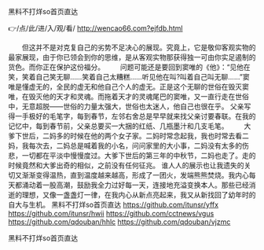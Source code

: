 
黑料不打烊so首页直达




👉/点/此/进/入/观/看/ http://wencao66.com?ejfdb.html




　　但这并不是对克复自己的劣势不足决心的展现。究竟上，它是敬仰客观实物的最家展现，由于你已领会到你的思维，是从客观实物那获得独一可由你实足遏制的货色。而你正在保护这份福分。
　　问题可能还是要回到窦唯的《他》：“见他在笑，笑着自己笑无聊……笑着自己太糟糕……听见他在叫?叫着自己叫无聊……”窦唯是懂虚无的，全民的虚无和他自己个人的虚无。正是这个无聊的世俗在毁灭窦唯，在毁灭他的天才和灵魂。而拖着天才的灵魂尾巴的窦唯，又一直行走在世俗中，无意超脱——世俗的力量太强大，世俗也太迷人，他自己也很在乎。
父亲写得一手极好的毛笔字，每到春节，左邻右舍总是早早就来找父亲讨要春联。在我的记忆中，每到春节前，父亲总要买一大捆的红纸、几瓶墨汁和几支毛笔。
　　大爹下世后，二妈多的时候在他的两个女子家。二妈时常念起我，我也时常去看二妈，我每次去，二妈总是喊着我的小名，问问家里的大小事，二妈没有太多的伤悲，一切都在平淡中慢慢度过。大爹下世后的第三年的中秋节，二妈也走了。走的时候竟然和大爹出奇的相似，之前没有任何征兆。
谁人人的展示也让我遗失的关切又渐渐变得温热，直到温度越来越高，形成了一团火，发端熊熊焚烧。我内心每天都涌动着一股高潮，鼓励我全力过好每一天，连接地充溢变换本人。那些已经消逝的理想，又像一盏盏灯一律，在我内心从新点亮起来，我又从新找回了幼年时的自大与生机。
黑料不打烊so首页直达 https://github.com/itunsr/yffx
https://github.com/itunsr/hwii
https://github.com/cctnews/vgus
https://github.com/qdouban/hhlc
https://github.com/qdouban/vjzmc





黑料不打烊so首页直达
